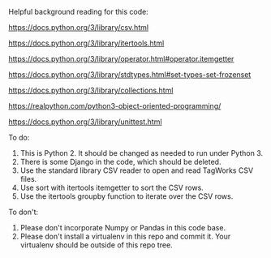 Helpful background reading for this code:

https://docs.python.org/3/library/csv.html

https://docs.python.org/3/library/itertools.html

https://docs.python.org/3/library/operator.html#operator.itemgetter

https://docs.python.org/3/library/stdtypes.html#set-types-set-frozenset

https://docs.python.org/3/library/collections.html

https://realpython.com/python3-object-oriented-programming/

https://docs.python.org/3/library/unittest.html

To do:

1. This is Python 2. It should be changed as needed to run under Python 3.
2. There is some Django in the code, which should be deleted.
3. Use the standard library CSV reader to open and read TagWorks CSV files.
5. Use sort with itertools itemgetter to sort the CSV rows.
4. Use the itertools groupby function to iterate over the CSV rows.

To don't:

1. Please don't incorporate Numpy or Pandas in this code base.
2. Please don't install a virtualenv in this repo and commit it.
   Your virtualenv should be outside of this repo tree.
